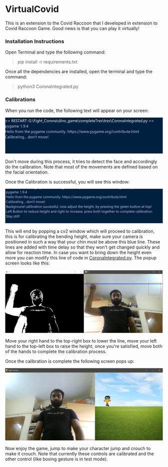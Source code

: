 # VirtualCovid
This is an extension to the Covid Raccoon that I developed in extension to Covid Raccoon Game. Good news is that you can play it virtually!
### Installation Instructions
Open Terminal and type the following command:

> pip install -r requirements.txt

Once all the dependencies are installed, open the terminal and type the command:

> python3 CoronaIntegrated.py

### Calibrations

When you run the code, the following text will appear on your screen:

![](instructions/Calibration.jpg)

Don't move during this process, it tries to detect the face and accordingly do the calibration. Note that most of the movements are defined based on the facial orientation.

Once the Calibration is successful, you will see this window:

![](instructions/Calibration2.jpg)

This will end by popping a cv2 window which will proceed to calibration, this is for calibrating the bending height, make sure your camera is positioned in such a way that your chin must be above this blue line.
These lines are added with time delay so that they won't get changed quickly and allow for reaction time. In case you want to bring down the height even more you can modify this line of code in [CoronaIntegrated.py](CoronaIntegrated.py).
The popup screen looks like this:

![](instructions/HeightCalibration.jpg)

Move your right hand to the top-right box to lower the line, move your left hand to the top-left box to raise the height, once you're satisfied, move both of the hands to complete the calibration process.

Once the calibration is complete the following screen pops up:

![](instructions/gamescreen.jpg)

Now enjoy the game, jump to make your character jump and crouch to make it crouch. Note that currently these controls are calibrated and the other control (like boxing gesture is in test mode).
